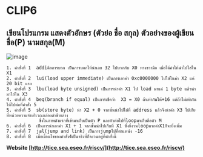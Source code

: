 # CLIP6
## เขียนโปรแกรม แสดงตัวอักษร (ตัวย่อ ชื่อ สกุล) ตัวอย่างของผู้เขียน ชื่อ(P) นามสกุล(M)

![image](https://user-images.githubusercontent.com/98943460/160075111-4d5bcf35-294f-4dfb-95bb-d23a3ebc67a3.png)

    1. คำสั่งที่ 1  addiคือการบวก เป็นการบอกให้นำเลข 32 ไปบวกกับ X0 ทางขวามือ เมื่อได้ค่าให้นำไปใส่ใน X1
    2. คำสั่งที่ 2  lui(load upper immediate) เป็นการเอาค่า 0xc0000000 ไปใส่ในค่า X2 แค่ 20 bit แรก
    3. คำสั่งที่ 3  lbu(load byte unsigned) เป็นการนำค่า X1 ไป load มาแค่ 1 byte แล้วนำมาใส่ใน X3
    4. คำสั่งที่ 4  beq(branch if equal) เป็นการเช็คว่า  X3 = X0 ถ้าเท่ากันให้+16 แต่ถ้าไม่เท่ากันให้ไปต่อที่คำสั่ง 5
    5. คำสั่งที่ 5  sb(store byte) นำ X2 + 0 จากนั้นนำไปใส่ที่ address แล้วจึงนำค่า X3 ไปเก็ยที่หน่วยความจำบริเวณกล่องดำซ้ายล่าง 
                ซึ่งในภาพตังแรกที่เข้ามาเก็บเป็นตัว P และตัวต่อไปที่loopมาเก็บคือตัว M
    6. คำสั่งที่ 6  เป็นการนำเอาค่า X1 + 1 จากนั้นนำไปเก็บที่ X1 ซึ่งยิ่งวนloopมากค่าX1ก็จะยิ่งเพิ่ม
    7. คำสั่งที่ 7  jal(jump and link) เป็นการjumpไปที่ตำแหน่ง -16
    8. คำสั่งที่ 8  เมื่อเงื่อนไขของคำสั่ง4เป็นจริงที่ก็จะวนอยู่ที่คำสั่งนี้

 **Website [http://tice.sea.eseo.fr/riscv/](http://tice.sea.eseo.fr/riscv/)**

